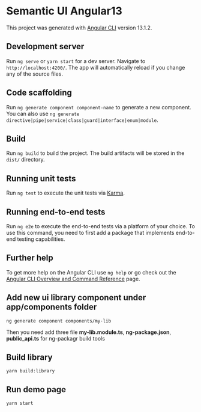 # Semantic UI Angular13

This project was generated with [Angular CLI](https://github.com/angular/angular-cli) version 13.1.2.

## Development server

Run `ng serve` or `yarn start` for a dev server. Navigate to `http://localhost:4200/`. The app will automatically reload if you change any of the source files.

## Code scaffolding

Run `ng generate component component-name` to generate a new component. You can also use `ng generate directive|pipe|service|class|guard|interface|enum|module`.

## Build

Run `ng build` to build the project. The build artifacts will be stored in the `dist/` directory.

## Running unit tests

Run `ng test` to execute the unit tests via [Karma](https://karma-runner.github.io).

## Running end-to-end tests

Run `ng e2e` to execute the end-to-end tests via a platform of your choice. To use this command, you need to first add a package that implements end-to-end testing capabilities.

## Further help

To get more help on the Angular CLI use `ng help` or go check out the [Angular CLI Overview and Command Reference](https://angular.io/cli) page.

## Add new ui library component under app/components folder

```
ng generate component components/my-lib
```

Then you need add three file **my-lib.module.ts**, **ng-package.json**, **public_api.ts** for ng-packagr build tools

## Build library

```
yarn build:library
```

## Run demo page

```
yarn start
```
